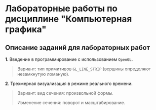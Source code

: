 # Лабораторные работы по дисциплине "Компьютерная графика" #
## Описание заданий для лабораторных работ ##
**1**. Введение в программирование с использованием ``OpenGL``.
> Вариант: тип примитивов ``GL_LINE_STRIP`` (вершины определяют незамкнутую ломаную).
> 
**2**. Трехмерная визуализация в режиме реального времени.
> Вариант: вид сечения: произвольной формы.
> 
>  Изменение сечения: поворот и масштабирование.